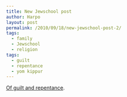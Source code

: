 ```yaml
---
title: New Jewschool post
author: Harpo
layout: post
permalink: /2010/09/18/new-jewschool-post-2/
tags:
  - family
  - Jewschool
  - religion
tags:
  - guilt
  - repentance
  - yom kippur
---
```

<a href="http://jewschool.com/2010/09/18/24080/this-isnt-about-guilt/" target="_blank">Of guilt and repentance</a>.